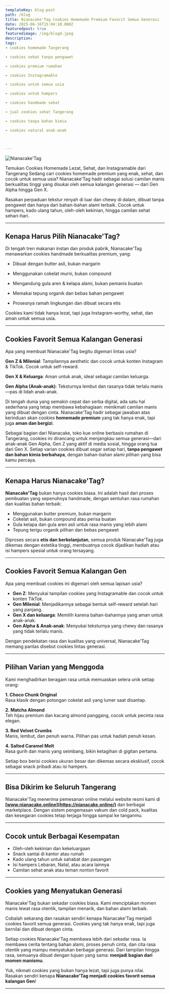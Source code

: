 ```yaml
---
templateKey: blog-post
path: /blog
title: Nianacake'Tag Cookies Homemade Premium Favorit Semua Generasi
date: 2025-06-16T15:04:10.000Z
featuredpost: true
featuredimage: /img/blog4.jpeg
description: 
tags:
- cookies homemade Tangerang

- cookies sehat tanpa pengawet

- cookies premium rumahan

- cookies Instagramable

- cookies untuk semua usia

- cookies untuk hampers

- cookies handmade sehat

- jual cookies sehat Tangerang

- cookies tanpa bahan kimia

- cookies natural anak-anak



---
```


![Nianacake'Tag](/img/blog4.jpeg)


Temukan Cookies Homemade Lezat, Sehat, dan Instagramable dari Tangerang
Sedang cari cookies homemade premium yang enak, sehat, dan cocok untuk semua usia?
Nianacake'Tag hadir sebagai solusi camilan manis berkualitas tinggi yang disukai oleh semua kalangan generasi — dari Gen Alpha hingga Gen X.

Rasakan perpaduan tekstur renyah di luar dan chewy di dalam, dibuat tanpa pengawet dan hanya dari bahan-bahan alami terbaik. Cocok untuk hampers, kado ulang tahun, oleh-oleh kekinian, hingga camilan sehat sehari-hari.

---

## Kenapa Harus Pilih Nianacake'Tag?
Di tengah tren makanan instan dan produk pabrik, Nianacake'Tag menawarkan cookies handmade berkualitas premium, yang:

- Dibuat dengan butter asli, bukan margarin

- Menggunakan cokelat murni, bukan compound

- Mengandung gula aren & kelapa alami, bukan pemanis buatan

- Memakai tepung organik dan bebas bahan pengawet

- Prosesnya ramah lingkungan dan dibuat secara etis

Cookies kami tidak hanya lezat, tapi juga Instagram-worthy, sehat, dan aman untuk semua usia.

---

## Cookies Favorit Semua Kalangan Generasi
Apa yang membuat Nianacake'Tag begitu digemari lintas usia?

**Gen Z & Milenial**: Tampilannya aesthetic dan cocok untuk konten Instagram & TikTok. Cocok untuk self-reward.

**Gen X & Keluarga**: Aman untuk anak, ideal sebagai camilan keluarga.

**Gen Alpha (Anak-anak)**: Teksturnya lembut dan rasanya tidak terlalu manis—pas di lidah anak-anak.


Di tengah dunia yang semakin cepat dan serba digital, ada satu hal sederhana yang tetap membawa kebahagiaan: menikmati camilan manis yang dibuat dengan cinta. Nianacake'Tag hadir sebagai jawaban atas kerinduan akan cookies **homemade premium** yang tak hanya enak, tapi juga **aman dan bergizi**. 

Sebagai bagian dari Nianacake, toko kue online berbasis rumahan di Tangerang, cookies ini dirancang untuk menjangkau semua generasi—dari anak-anak Gen Alpha, Gen Z yang aktif di media sosial, hingga orang tua dari Gen X. Setiap varian cookies dibuat segar setiap hari, **tanpa pengawet dan bahan kimia berbahaya**, dengan bahan-bahan alami pilihan yang bisa kamu percaya.

---

## Kenapa Harus Nianacake'Tag?

**Nianacake'Tag** bukan hanya cookies biasa. Ini adalah hasil dari proses pembuatan yang sepenuhnya handmade, dengan sentuhan rasa rumahan dan kualitas bahan terbaik:

- Menggunakan butter premium, bukan margarin
- Cokelat asli, bukan compound atau perisa buatan
- Gula kelapa dan gula aren asli untuk rasa manis yang lebih alami
- Tepung terigu organik pilihan dan bebas pengawet

Diproses secara **etis dan berkelanjutan**, semua produk Nianacake'Tag juga dikemas dengan estetika tinggi, membuatnya cocok dijadikan hadiah atau isi hampers spesial untuk orang tersayang.

---

## Cookies Favorit Semua Kalangan Gen

Apa yang membuat cookies ini digemari oleh semua lapisan usia?

- **Gen Z**: Menyukai tampilan cookies yang Instagramable dan cocok untuk konten TikTok.
- **Gen Milenial**: Menjadikannya sebagai bentuk self-reward setelah hari yang panjang.
- **Gen X dan keluarga**: Memilih karena bahan-bahannya yang aman untuk anak-anak.
- **Gen Alpha & Anak-anak**: Menyukai teksturnya yang chewy dan rasanya yang tidak terlalu manis.


Dengan pendekatan rasa dan kualitas yang universal, Nianacake'Tag memang pantas disebut cookies lintas generasi.

---

## Pilihan Varian yang Menggoda

Kami menghadirkan beragam rasa untuk memuaskan selera unik setiap orang:

**1. Choco Chunk Original**  
Rasa klasik dengan potongan cokelat asli yang lumer saat disantap. 

**2. Matcha Almond**  
Teh hijau premium dan kacang almond panggang, cocok untuk pecinta rasa elegan.

**3. Red Velvet Crumbs**  
Manis, lembut, dan penuh warna. Pilihan pas untuk hadiah penuh kesan.

**4. Salted Caramel Melt**  
Rasa gurih dan manis yang seimbang, bikin ketagihan di gigitan pertama.

Setiap box berisi cookies ukuran besar dan dikemas secara eksklusif, cocok sebagai snack pribadi atau isi hampers.

---

## Bisa Dikirim ke Seluruh Tangerang


Nianacake'Tag menerima pemesanan online melalui website resmi kami di **[www.nianacake.online](https://nianacake.online/)** dan berbagai marketplace. Dengan sistem pengemasan vakum dan cold pack, kualitas dan kesegaran cookies tetap terjaga hingga sampai ke tanganmu.


---

## Cocok untuk Berbagai Kesempatan

- Oleh-oleh kekinian dan kekeluargaan  
- Snack santai di kantor atau rumah  
- Kado ulang tahun untuk sahabat dan pasangan  
- Isi hampers Lebaran, Natal, atau acara lainnya  
- Camilan sehat anak atau teman nonton favorit  

---


## Cookies yang Menyatukan Generasi

Nianacake'Tag bukan sekadar cookies biasa.
Kami menciptakan momen manis lewat rasa otentik, tampilan menarik, dan bahan alami terbaik.

Cobalah sekarang dan rasakan sendiri kenapa Nianacake'Tag menjadi cookies favorit semua generasi.
Cookies yang tak hanya enak, tapi juga bernilai dan dibuat dengan cinta.



Setiap cookies Nianacake'Tag membawa lebih dari sekadar rasa. Ia membawa cerita tentang bahan alami, proses penuh cinta, dan cita rasa otentik yang mampu menyatukan berbagai generasi. Dari tampilan hingga rasa, semuanya dibuat dengan tujuan yang sama: **menjadi bagian dari momen manismu**.

Yuk, nikmati cookies yang bukan hanya lezat, tapi juga punya nilai.  
Rasakan sendiri kenapa **Nianacake'Tag menjadi cookies favorit semua kalangan Gen**!

---

